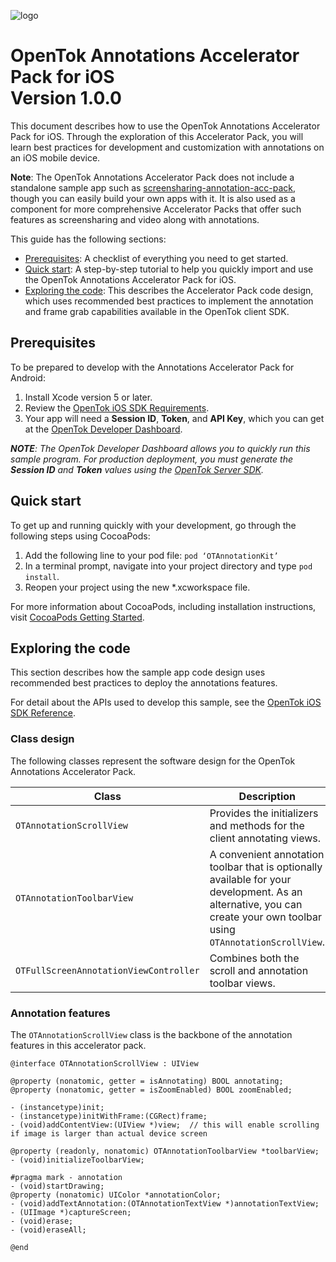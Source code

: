 ![logo](../tokbox-logo.png)

# OpenTok Annotations Accelerator Pack for iOS<br/>Version 1.0.0

This document describes how to use the OpenTok Annotations Accelerator Pack for iOS. Through the exploration of this Accelerator Pack, you will learn best practices for development and customization with annotations on an iOS mobile device.

**Note**: The OpenTok Annotations Accelerator Pack does not include a standalone sample app such as [screensharing-annotation-acc-pack](https://github.com/opentok/screensharing-annotation-acc-pack), though you can easily build your own apps with it. It is also used as a component for more comprehensive Accelerator Packs that offer such features as screensharing and video along with annotations. 


This guide has the following sections:

* [Prerequisites](#prerequisites): A checklist of everything you need to get started.
* [Quick start](#quick-start): A step-by-step tutorial to help you quickly import and use the OpenTok Annotations Accelerator Pack for iOS.
* [Exploring the code](#exploring-the-code): This describes the Accelerator Pack code design, which uses recommended best practices to implement the annotation and frame grab capabilities available in the OpenTok client SDK.  


## Prerequisites

To be prepared to develop with the Annotations Accelerator Pack for Android:

1. Install Xcode version 5 or later.
2. Review the [OpenTok iOS SDK Requirements](https://tokbox.com/developer/sdks/ios/).
3. Your app will need a **Session ID**, **Token**, and **API Key**, which you can get at the [OpenTok Developer Dashboard](https://dashboard.tokbox.com/).


_**NOTE**: The OpenTok Developer Dashboard allows you to quickly run this sample program. For production deployment, you must generate the **Session ID** and **Token** values using the [OpenTok Server SDK](https://tokbox.com/developer/sdks/server/)._


## Quick start

To get up and running quickly with your development, go through the following steps using CocoaPods:

1.  Add the following line to your pod file: ` pod ‘OTAnnotationKit’  `
2. In a terminal prompt, navigate into your project directory and type `pod install`.
3. Reopen your project using the new *.xcworkspace file.

For more information about CocoaPods, including installation instructions, visit [CocoaPods Getting Started](https://guides.cocoapods.org/using/getting-started.html#getting-started).


## Exploring the code

This section describes how the sample app code design uses recommended best practices to deploy the annotations features. 

For detail about the APIs used to develop this sample, see the [OpenTok iOS SDK Reference](https://tokbox.com/developer/sdks/ios/reference/).


### Class design

The following classes represent the software design for the OpenTok Annotations Accelerator Pack.

| Class        | Description  |
| ------------- | ------------- |
| `OTAnnotationScrollView` | Provides the initializers and methods for the client annotating views. |
| `OTAnnotationToolbarView`   | A convenient annotation toolbar that is optionally available for your development. As an alternative, you can create your own toolbar using `OTAnnotationScrollView`. |
| `OTFullScreenAnnotationViewController`   | Combines both the scroll and annotation toolbar views. |


### Annotation features

The `OTAnnotationScrollView` class is the backbone of the annotation features in this accelerator pack.


```objc
@interface OTAnnotationScrollView : UIView

@property (nonatomic, getter = isAnnotating) BOOL annotating;
@property (nonatomic, getter = isZoomEnabled) BOOL zoomEnabled;

- (instancetype)init;
- (instancetype)initWithFrame:(CGRect)frame;
- (void)addContentView:(UIView *)view;  // this will enable scrolling if image is larger than actual device screen

@property (readonly, nonatomic) OTAnnotationToolbarView *toolbarView;
- (void)initializeToolbarView;

#pragma mark - annotation
- (void)startDrawing;
@property (nonatomic) UIColor *annotationColor;
- (void)addTextAnnotation:(OTAnnotationTextView *)annotationTextView;
- (UIImage *)captureScreen;
- (void)erase;
- (void)eraseAll;

@end
```


